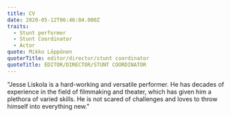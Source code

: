```yaml
---
title: CV
date: 2020-05-12T06:46:04.000Z
traits:
  - Stunt performer
  - Stunt Coordinator
  - Actor
quote: Mikko Löppönen
quoterTitle: editor/director/stunt coordinator
quoteTitle: EDITOR/DIRECTOR/STUNT COORDINATOR
---
```

"Jesse Liskola is a hard-working and versatile performer. He has decades of experience in the field of filmmaking and theater, which has given him a plethora of varied skills. He is not scared of challenges and loves to throw himself into everything new."